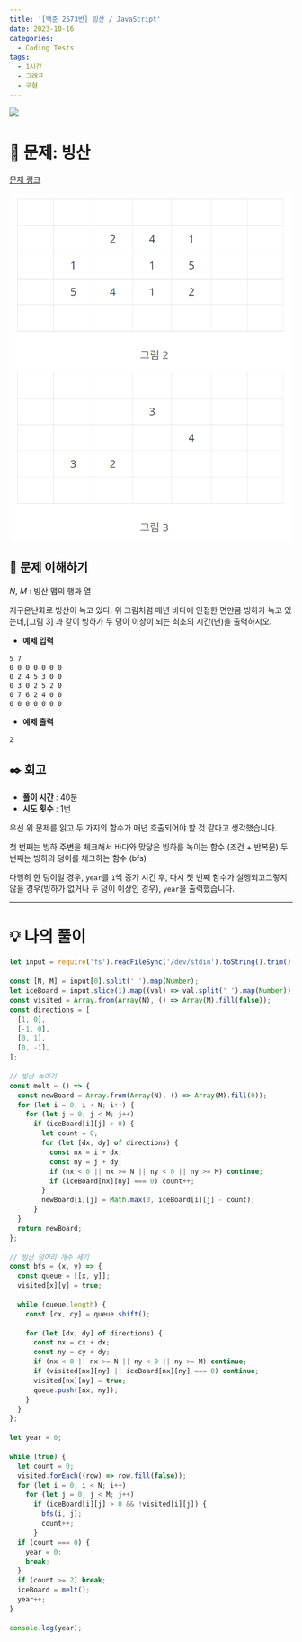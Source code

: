```yaml
---
title: '[백준 2573번] 빙산 / JavaScript'
date: 2023-10-16
categories:
  - Coding Tests
tags:
  - 1시간
  - 그래프
  - 구현
---
```


![](https://velog.velcdn.com/images/gusdh2/post/7e3117af-14b0-45b0-ba4e-037601c9a055/image.png)

# 📝 문제: 빙산

[문제 링크](https://www.acmicpc.net/problem/2573)

![](images/Pasted%20image%2020231016120207.png)

## 🎯 문제 이해하기

$N$, $M$ : 빙산 맵의 행과 열

지구온난화로 빙산이 녹고 있다. 위 그림처럼 매년 바다에 인접한 면만큼 빙하가 녹고 있는데,[그림 3] 과 같이 빙하가 두 덩이 이상이 되는 최초의 시간(년)을 출력하시오.

- **예제 입력**

```
5 7
0 0 0 0 0 0 0
0 2 4 5 3 0 0
0 3 0 2 5 2 0
0 7 6 2 4 0 0
0 0 0 0 0 0 0
```

- **예제 출력**

```
2
```

## ✒️ 회고

- **풀이 시간** : 40분
- **시도 횟수** : 1번

우선 위 문제를 읽고 두 가지의 함수가 매년 호출되어야 할 것 같다고 생각했습니다.

첫 번째는 빙하 주변을 체크해서 바다와 맞닿은 빙하를 녹이는 함수 (조건 + 반복문) 두 번째는 빙하의 덩이를 체크하는 함수 (bfs)

다행히 한 덩이일 경우, `year`를 `1`씩 증가 시킨 후, 다시 첫 번째 함수가 실행되고그렇지 않을 경우(빙하가 없거나 두 덩이 이상인 경우), `year`을 출력했습니다.

---

# 💡 나의 풀이

```js
let input = require('fs').readFileSync('/dev/stdin').toString().trim().split('\n');

const [N, M] = input[0].split(' ').map(Number);
let iceBoard = input.slice(1).map((val) => val.split(' ').map(Number));
const visited = Array.from(Array(N), () => Array(M).fill(false));
const directions = [
  [1, 0],
  [-1, 0],
  [0, 1],
  [0, -1],
];

// 빙산 녹이기
const melt = () => {
  const newBoard = Array.from(Array(N), () => Array(M).fill(0));
  for (let i = 0; i < N; i++) {
    for (let j = 0; j < M; j++)
      if (iceBoard[i][j] > 0) {
        let count = 0;
        for (let [dx, dy] of directions) {
          const nx = i + dx;
          const ny = j + dy;
          if (nx < 0 || nx >= N || ny < 0 || ny >= M) continue;
          if (iceBoard[nx][ny] === 0) count++;
        }
        newBoard[i][j] = Math.max(0, iceBoard[i][j] - count);
      }
  }
  return newBoard;
};

// 빙산 덩어리 개수 세기
const bfs = (x, y) => {
  const queue = [[x, y]];
  visited[x][y] = true;

  while (queue.length) {
    const [cx, cy] = queue.shift();

    for (let [dx, dy] of directions) {
      const nx = cx + dx;
      const ny = cy + dy;
      if (nx < 0 || nx >= N || ny < 0 || ny >= M) continue;
      if (visited[nx][ny] || iceBoard[nx][ny] === 0) continue;
      visited[nx][ny] = true;
      queue.push([nx, ny]);
    }
  }
};

let year = 0;

while (true) {
  let count = 0;
  visited.forEach((row) => row.fill(false));
  for (let i = 0; i < N; i++)
    for (let j = 0; j < M; j++)
      if (iceBoard[i][j] > 0 && !visited[i][j]) {
        bfs(i, j);
        count++;
      }
  if (count === 0) {
    year = 0;
    break;
  }
  if (count >= 2) break;
  iceBoard = melt();
  year++;
}

console.log(year);
```
